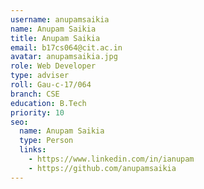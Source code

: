 ```yaml
---
username: anupamsaikia
name: Anupam Saikia
title: Anupam Saikia
email: b17cs064@cit.ac.in
avatar: anupamsaikia.jpg
role: Web Developer
type: adviser
roll: Gau-c-17/064
branch: CSE
education: B.Tech
priority: 10
seo:
  name: Anupam Saikia
  type: Person
  links:
    - https://www.linkedin.com/in/ianupam
    - https://github.com/anupamsaikia
---
```


